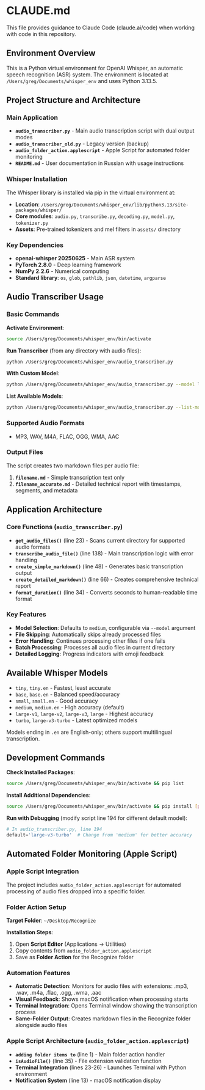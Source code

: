 # CLAUDE.md

This file provides guidance to Claude Code (claude.ai/code) when working with code in this repository.

## Environment Overview

This is a Python virtual environment for OpenAI Whisper, an automatic speech recognition (ASR) system. The environment is located at `/Users/greg/Documents/whisper_env` and uses Python 3.13.5.

## Project Structure and Architecture

### Main Application
- **`audio_transcriber.py`** - Main audio transcription script with dual output modes
- **`audio_transcriber_old.py`** - Legacy version (backup)
- **`audio_folder_action.applescript`** - Apple Script for automated folder monitoring
- **`README.md`** - User documentation in Russian with usage instructions

### Whisper Installation
The Whisper library is installed via pip in the virtual environment at:
- **Location**: `/Users/greg/Documents/whisper_env/lib/python3.13/site-packages/whisper/`
- **Core modules**: `audio.py`, `transcribe.py`, `decoding.py`, `model.py`, `tokenizer.py`
- **Assets**: Pre-trained tokenizers and mel filters in `assets/` directory

### Key Dependencies
- **openai-whisper 20250625** - Main ASR system
- **PyTorch 2.8.0** - Deep learning framework
- **NumPy 2.2.6** - Numerical computing
- **Standard library**: `os`, `glob`, `pathlib`, `json`, `datetime`, `argparse`

## Audio Transcriber Usage

### Basic Commands

**Activate Environment**:
```bash
source /Users/greg/Documents/whisper_env/bin/activate
```

**Run Transcriber** (from any directory with audio files):
```bash
python /Users/greg/Documents/whisper_env/audio_transcriber.py
```

**With Custom Model**:
```bash
python /Users/greg/Documents/whisper_env/audio_transcriber.py --model large-v3-turbo
```

**List Available Models**:
```bash
python /Users/greg/Documents/whisper_env/audio_transcriber.py --list-models
```

### Supported Audio Formats
- MP3, WAV, M4A, FLAC, OGG, WMA, AAC

### Output Files
The script creates two markdown files per audio file:
1. **`filename.md`** - Simple transcription text only
2. **`filename_accurate.md`** - Detailed technical report with timestamps, segments, and metadata

## Application Architecture

### Core Functions (`audio_transcriber.py`)
- **`get_audio_files()`** (line 23) - Scans current directory for supported audio formats
- **`transcribe_audio_file()`** (line 138) - Main transcription logic with error handling
- **`create_simple_markdown()`** (line 48) - Generates basic transcription output
- **`create_detailed_markdown()`** (line 66) - Creates comprehensive technical report
- **`format_duration()`** (line 34) - Converts seconds to human-readable time format

### Key Features
- **Model Selection**: Defaults to `medium`, configurable via `--model` argument
- **File Skipping**: Automatically skips already processed files
- **Error Handling**: Continues processing other files if one fails
- **Batch Processing**: Processes all audio files in current directory
- **Detailed Logging**: Progress indicators with emoji feedback

## Available Whisper Models
- `tiny`, `tiny.en` - Fastest, least accurate
- `base`, `base.en` - Balanced speed/accuracy  
- `small`, `small.en` - Good accuracy
- `medium`, `medium.en` - High accuracy (default)
- `large-v1`, `large-v2`, `large-v3`, `large` - Highest accuracy
- `turbo`, `large-v3-turbo` - Latest optimized models

Models ending in `.en` are English-only; others support multilingual transcription.

## Development Commands

**Check Installed Packages**:
```bash
source /Users/greg/Documents/whisper_env/bin/activate && pip list
```

**Install Additional Dependencies**:
```bash
source /Users/greg/Documents/whisper_env/bin/activate && pip install [package-name]
```

**Run with Debugging** (modify script line 194 for different default model):
```python
# In audio_transcriber.py, line 194
default='large-v3-turbo'  # Change from 'medium' for better accuracy
```

## Automated Folder Monitoring (Apple Script)

### Apple Script Integration
The project includes `audio_folder_action.applescript` for automated processing of audio files dropped into a specific folder.

### Folder Action Setup
**Target Folder**: `~/Desktop/Recognize`

**Installation Steps**:
1. Open **Script Editor** (Applications → Utilities)
2. Copy contents from `audio_folder_action.applescript`
3. Save as **Folder Action** for the Recognize folder

### Automation Features
- **Automatic Detection**: Monitors for audio files with extensions: .mp3, .wav, .m4a, .flac, .ogg, .wma, .aac
- **Visual Feedback**: Shows macOS notification when processing starts
- **Terminal Integration**: Opens Terminal window showing the transcription process
- **Same-Folder Output**: Creates markdown files in the Recognize folder alongside audio files

### Apple Script Architecture (`audio_folder_action.applescript`)
- **`adding folder items to`** (line 1) - Main folder action handler
- **`isAudioFile()`** (line 35) - File extension validation function
- **Terminal Integration** (lines 23-26) - Launches Terminal with Python environment
- **Notification System** (line 13) - macOS notification display